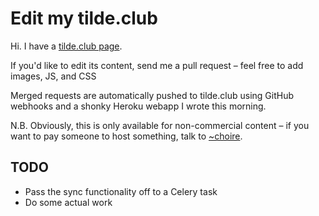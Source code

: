 # Edit my tilde.club

Hi. I have a [tilde.club page](http://tilde.club/~urschrei).

If you'd like to edit its content, send me a pull request – feel free to add images, JS, and CSS

Merged requests are automatically pushed to tilde.club using GitHub webhooks and a shonky Heroku webapp I wrote this morning.

N.B. Obviously, this is only available for non-commercial content – if you want to pay someone to host something, talk to [~choire](http://tilde.club/~choire).

## TODO
- Pass the sync functionality off to a Celery task
- Do some actual work
